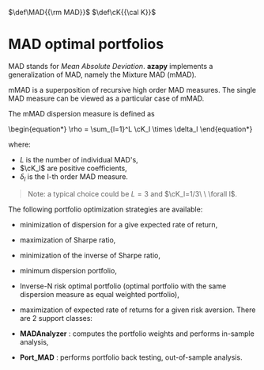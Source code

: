 [//]: <> (Latex definitions:)
$\def\MAD{{\rm MAD}}$
$\def\cK{{\cal K}}$

# MAD optimal portfolios <a name="TOP"></a>

MAD stands for _Mean Absolute Deviation_.
**azapy** implements a generalization of MAD, namely the Mixture MAD (mMAD).

mMAD is a superposition of recursive high order MAD measures.
The single MAD measure can be viewed as a particular case of mMAD.

The mMAD dispersion measure is defined as

\begin{equation*}
	\rho = \sum_{l=1}^L \cK_l \times \delta_l
\end{equation*}

where:

* $L$ is the number of individual MAD's,
* $\cK_l$ are positive coefficients,
* $\delta_l$ is the l-th order MAD measure.

> Note: a typical choice could be $L=3$ and $\cK_l=1/3\ \ \forall l$.

The following portfolio optimization strategies are available:
* minimization of dispersion for a give expected rate of return,
* maximization of Sharpe ratio,
* minimization of the inverse of Sharpe ratio,
* minimum dispersion portfolio,
* Inverse-N risk optimal portfolio (optimal portfolio with the same
	 dispersion measure as equal weighted portfolio),
* maximization of expected rate of returns for a given risk aversion.
There are 2 support classes:

* **MADAnalyzer** : computes the portfolio weights and performs in-sample
analysis,
* **Port_MAD** : performs portfolio back testing, out-of-sample analysis.
